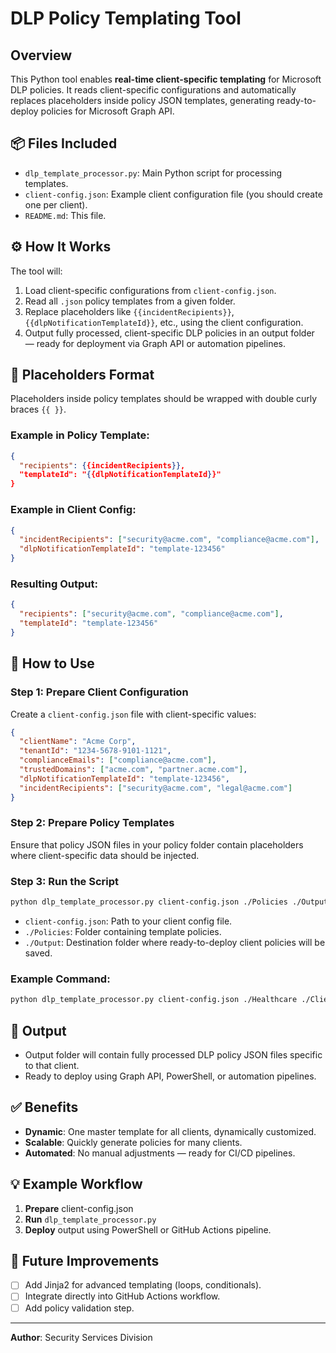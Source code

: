 # DLP Policy Templating Tool

## Overview

This Python tool enables **real-time client-specific templating** for Microsoft DLP policies. It reads client-specific configurations and automatically replaces placeholders inside policy JSON templates, generating ready-to-deploy policies for Microsoft Graph API.

## 📦 Files Included

- `dlp_template_processor.py`: Main Python script for processing templates.
- `client-config.json`: Example client configuration file (you should create one per client).
- `README.md`: This file.

## ⚙️ How It Works

The tool will:
1. Load client-specific configurations from `client-config.json`.
2. Read all `.json` policy templates from a given folder.
3. Replace placeholders like `{{incidentRecipients}}`, `{{dlpNotificationTemplateId}}`, etc., using the client configuration.
4. Output fully processed, client-specific DLP policies in an output folder — ready for deployment via Graph API or automation pipelines.

## 🔑 Placeholders Format

Placeholders inside policy templates should be wrapped with double curly braces `{{ }}`.

### Example in Policy Template:
```json
{
  "recipients": {{incidentRecipients}},
  "templateId": "{{dlpNotificationTemplateId}}"
}
```

### Example in Client Config:
```json
{
  "incidentRecipients": ["security@acme.com", "compliance@acme.com"],
  "dlpNotificationTemplateId": "template-123456"
}
```

### Resulting Output:
```json
{
  "recipients": ["security@acme.com", "compliance@acme.com"],
  "templateId": "template-123456"
}
```

## 🚀 How to Use

### Step 1: Prepare Client Configuration

Create a `client-config.json` file with client-specific values:
```json
{
  "clientName": "Acme Corp",
  "tenantId": "1234-5678-9101-1121",
  "complianceEmails": ["compliance@acme.com"],
  "trustedDomains": ["acme.com", "partner.acme.com"],
  "dlpNotificationTemplateId": "template-123456",
  "incidentRecipients": ["security@acme.com", "legal@acme.com"]
}
```

### Step 2: Prepare Policy Templates

Ensure that policy JSON files in your policy folder contain placeholders where client-specific data should be injected.

### Step 3: Run the Script

```bash
python dlp_template_processor.py client-config.json ./Policies ./Output
```

- `client-config.json`: Path to your client config file.
- `./Policies`: Folder containing template policies.
- `./Output`: Destination folder where ready-to-deploy client policies will be saved.

### Example Command:
```bash
python dlp_template_processor.py client-config.json ./Healthcare ./Client_Acme_Healthcare_Policies
```

## 📂 Output

- Output folder will contain fully processed DLP policy JSON files specific to that client.
- Ready to deploy using Graph API, PowerShell, or automation pipelines.

## ✅ Benefits

- **Dynamic**: One master template for all clients, dynamically customized.
- **Scalable**: Quickly generate policies for many clients.
- **Automated**: No manual adjustments — ready for CI/CD pipelines.

## 💡 Example Workflow

1. **Prepare** client-config.json
2. **Run** `dlp_template_processor.py`
3. **Deploy** output using PowerShell or GitHub Actions pipeline.

## 🚀 Future Improvements

- [ ] Add Jinja2 for advanced templating (loops, conditionals).
- [ ] Integrate directly into GitHub Actions workflow.
- [ ] Add policy validation step.

---

**Author**: Security Services Division